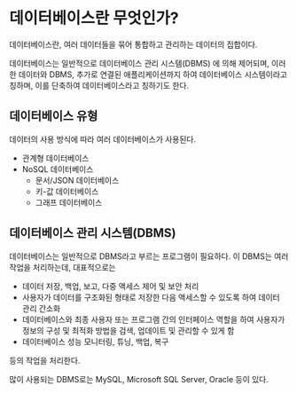 # 데이터베이스란 무엇인가?

데이터베이스란, 여러 데이터들을 묶어 통합하고 관리하는 데이터의 집합이다.

데이터베이스는 일반적으로 데이터베이스 관리 시스템(DBMS) 에 의해 제어되며, 이러한 데이터와 DBMS, 추가로 연결된 애플리케이션까지 하여 데이터베이스 시스템이라고 칭하며, 이를 단축하여 데이터베이스라고 칭하기도 한다.

## 데이터베이스 유형

데이터의 사용 방식에 따라 여러 데이터베이스가 사용된다.

- 관계형 데이터베이스
- NoSQL 데이터베이스
  - 문서/JSON 데이터베이스
  - 키-값 데이터베이스
  - 그래프 데이터베이스

## 데이터베이스 관리 시스템(DBMS)

데이터베이스는 일반적으로 DBMS라고 부르는 프로그램이 필요하다. 이 DBMS는 여러 작업을 처리하는데, 대표적으로는

- 데이터 저장, 백업, 보고, 다중 액세스 제어 및 보안 처리
- 사용자가 데이터를 구조화된 형태로 저장한 다음 액세스할 수 있도록 하여 데이터 관리 간소화
- 데이터베이스와 최종 사용자 또는 프로그램 간의 인터페이스 역할을 하여 사용자가 정보의 구성 및 최적화 방법을 검색, 업데이트 및 관리할 수 있게 함
- 데이터베이스 성능 모니터링, 튜닝, 백업, 복구

등의 작업을 처리한다.

많이 사용되는 DBMS로는 MySQL, Microsoft SQL Server, Oracle 등이 있다.
